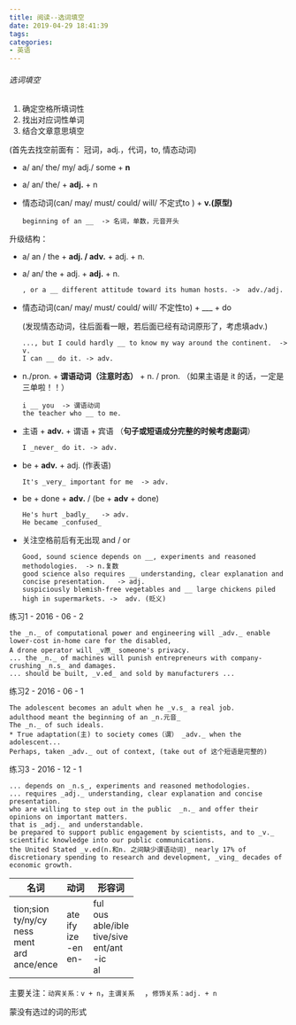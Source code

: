 ```yaml
---
title: 阅读--选词填空
date: 2019-04-29 18:41:39
tags:
categories:
- 英语
---
```


###### 选词填空

1. 确定空格所填词性
2. 找出对应词性单词
3. 结合文章意思填空



(首先去找空前面有： 冠词，adj.，代词，to, 情态动词)

+ a/ an/ the/ my/ adj./ some + **n**
+ a/ an/ the/ + **adj.** + n
+ 情态动词(can/ may/ must/ could/ will/ 不定式to ) + **v.(原型)**

    ```
    beginning of an __  -> 名词，单数，元音开头
    ```

升级结构：

+ a/ an / the + **adj. / adv.**  + adj. + n.

+ a/ an/ the + adj. + **adj.** + n.

  ```
  , or a __ different attitude toward its human hosts. ->  adv./adj.
  ```


+ 情态动词(can/ may/ must/ could/ will/ 不定性to) + ___ + do

  (发现情态动词，往后面看一眼，若后面已经有动词原形了，考虑填adv.)

  ```
  ..., but I could hardly __ to know my way around the continent.  -> v.
  I can __ do it. -> adv.
  ```

+ n./pron. + **谓语动词（注意时态）** + n. / pron.
  （如果主语是 it 的话，一定是三单啦！！）

  ```
  i __ you  -> 谓语动词
  the teacher who __ to me.
  ```

+ 主语 + **adv.** + 谓语 + 宾语
  （**句子或短语成分完整的时候考虑副词**）

  ```
  I _never_ do it. -> adv.
  ```

+ be + **adv.** + adj. (作表语)

  ```
  It's _very_ important for me  -> adv.
  ```

+ be + done + **adv.** / (be + **adv** + done)

  ```
  He's hurt _badly_   -> adv.
  He became _confused_  
  ```

+ 关注空格前后有无出现 and / or

  ```
  Good, sound science depends on __, experiments and reasoned methodologies.  -> n.复数
  good science also requires __ understanding, clear explanation and concise presentation.   -> adj.
  suspiciously blemish-free vegetables and __ large chickens piled high in supermarkets. ->  adv. (贬义)
  ```

  <!--more-->

练习1 -  2016 - 06 - 2

```
the _n._ of computational power and engineering will _adv._ enable lower-cost in-home care for the disabled,
A drone operator will _v原_ someone's privacy.
... the _n._ of machines will punish entrepreneurs with company-crushing _n.s_ and damages. 
... should be built, _v.ed_ and sold by manufacturers ...
```

练习2 - 2016 - 06 - 1

``` 
The adolescent becomes an adult when he _v.s_ a real job.
adulthood meant the beginning of an _n.元音_
The _n._ of such ideals.
* True adaptation(主) to society comes（谓） _adv._ when the adolescent...
Perhaps, taken _adv._ out of context, (take out of 这个短语是完整的)
```

练习3 - 2016 - 12 - 1

```
... depends on _n.s_, experiments and reasoned methodologies.
... requires _adj._ understanding, clear explanation and concise presentation.
who are willing to step out in the public  _n._ and offer their opinions on important matters.
that is _adj._ and understandable.
be prepared to support public engagement by scientists, and to _v._ scientific knowledge into our public communications.
the United Stated _v.ed(n.和n. 之间缺少谓语动词)_ nearly 17% of discretionary spending to research and development, _ving_ decades of economic growth.

```



| 名词                                                         | 动词                                    | 形容词                                                       |
| ------------------------------------------------------------ | --------------------------------------- | ------------------------------------------------------------ |
| tion;sion<br />ty/ny/cy<br />ness<br />ment<br />ard<br />ance/ence | ate<br />ify<br />ize<br />-en<br />en- | ful<br />ous<br />able/ible<br />tive/sive<br />ent/ant<br />-ic<br />al |



主要关注：`动宾关系：v + n`，`主谓关系  ` ，`修饰关系：adj. + n`



蒙没有选过的词的形式